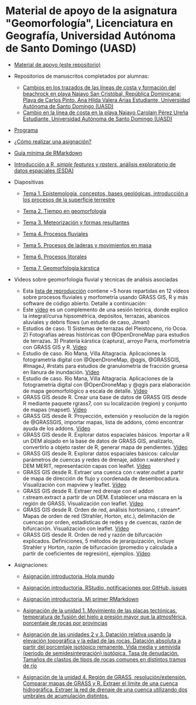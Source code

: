 # Material de apoyo de la asignatura "Geomorfología", Licenciatura en Geografía, Universidad Autónoma de Santo Domingo (UASD)

* [Material de apoyo (este repositorio)]()

* Repositorios de manuscritos completados por alumnas:

    * [Cambios en los trazados de las líneas de costa y formación del beachrock en playa Najayo San Cristóbal, República Dominicana: Playa de Carlos Pinto. Ana Hilda Valera Arias Estudiante, Universidad Autónoma de Santo Domingo (UASD)](https://github.com/geomorfologia-202001/unidad-0-asignacion-99-mi-manuscrito-anavalera29)
    * [Cambio en la línea de costa en la playa Najayo
Carolain Pérez Ureña Estudiante, Universidad Autónoma de Santo Domingo (UASD)](https://github.com/geomorfologia-202001/unidad-0-asignacion-99-mi-manuscrito-carolainperez)

* [Programa](programa-geomorfologia.md)

* [¿Cómo realizar una asignación?](ref/como-hacer-una-asignacion.md)

* [Guía mínima de RMarkdown](ref/guia-minima-de-rmarkdown.md)

* [Introducción a R, *simple features* y *rasters*, análisis exploratorio de datos espaciales (ESDA)](ref/introduccion-a-r.md)

* Diapositivas

    * [Tema 1. Epistemología, conceptos, bases geológicas, introducción a los procesos de la superficie terrestre](https://geomorfologia-master.github.io/tema-1-epistemologia-geologia-intro-procesos/)

    * [Tema 2. Tiempo en geomorfología](https://drive.google.com/file/d/1I7kNCS3oj5NpXsinVGaIZAezsZCAyRqI/view?usp=sharing)

    * [Tema 3. Meteorización y formas resultantes](https://github.com/geomorfologia-master/tema-3-meteorizacion-y-formas-resultantes/blob/gh-pages/meteorizacion_y_formas_resultantes.pdf)

    * [Tema 4. Procesos fluviales](https://drive.google.com/open?id=1e-BTzT56c6F7JWwSAXlb3UG8JWu2FxtV)

    * [Tema 5. Procesos de laderas y movimientos en masa](https://drive.google.com/open?id=1_ATalYovOxaODoroXCdZuTGUHOhrBdT-)
   
    * [Tema 6. Procesos litorales](https://drive.google.com/open?id=1r5t2fsSGDA8w4dtgkDN4eMylnvc9NXWw)
    
    * [Tema 7. Geomorfología kárstica](https://drive.google.com/open?id=1D4AF8yKdV9aunDzrSBXyC138mmN6xOIY)
    

* Videos sobre geomorfología fluvial y técnicas de análisis asociadas

    * Esta [lista de reproducción](https://www.youtube.com/watch?v=9F7BIAUNvRY&list=PLDcT2n8UzsCSt1-NnUQ8anwHhmouFr0Kv) contiene ~5 horas repartidas en 12 vídeos sobre procesos fluviales y morfometría usando GRASS GIS, R y más software de código abierto. Detalle a continuación:
    * Este [vídeo](https://www.youtube.com/watch?v=9F7BIAUNvRY&list=PLDcT2n8UzsCSt1-NnUQ8anwHhmouFr0Kv&index=1) es un complemento de una sesión teórica, donde explico la integral/curva hipsométrica, depósitos, terrazas, abanicos aluviales y debris flows (un estudio de caso, Jimaní)
    * Estudios de caso. 1) Sistemas de terrazas del Pleistoceno, río Ocoa. 2) Fotografías aéreas históricas con @OpenDroneMap para estudios de terrazas. 3) Piratería kárstica (captura), arroyo Parra, morfometría con GRASS GIS y R. [Vídeo](https://www.youtube.com/watch?v=bDYN2yP4yEY&list=PLDcT2n8UzsCSt1-NnUQ8anwHhmouFr0Kv&index=2)
    * Estudio de caso. Río Mana, Villa Altagracia. Aplicaciones la fotogrametría digital con @OpenDroneMap, @qgis, @GRASSGIS, #ImageJ, #rstats para estudios de granulometría de fracción gruesa en llanura de inundación. [Vídeo](https://www.youtube.com/watch?v=K386kpuJMvk&list=PLDcT2n8UzsCSt1-NnUQ8anwHhmouFr0Kv&index=3)
    * Estudio de caso. Río Mana, Villa Altagracia. Aplicaciones de la fotogrametría digital con @OpenDroneMap y @qgis para elaboración de mapa geomorfológico a escala de detalle. [Vídeo](https://www.youtube.com/watch?v=R1tDFkc4t0g&list=PLDcT2n8UzsCSt1-NnUQ8anwHhmouFr0Kv&index=4)
    * GRASS GIS desde R. Crear una base de datos de GRASS GIS desde R mediante paquete rgrass7, con su localización (region) y conjunto de mapas (mapset). [Vídeo](https://www.youtube.com/watch?v=cORbTaa827g&list=PLDcT2n8UzsCSt1-NnUQ8anwHhmouFr0Kv&index=5)
    * GRASS GIS desde R. Proyección, extensión y resolución de la región de @GRASSGIS, importar mapas, lista de addons, cómo encontrar ayuda de los addons. [Vídeo](https://www.youtube.com/watch?v=YkqHMeko8-Y&list=PLDcT2n8UzsCSt1-NnUQ8anwHhmouFr0Kv&index=6)
    * GRASS GIS desde R. Explorar datos espaciales básicos. Importar a R un DEM alojado en la base de datos de GRASS GIS, analizarlo, convertirlo a objeto raster de R, generar mapa de pendientes. [Vídeo](https://www.youtube.com/watch?v=w5lGrm_XKek&list=PLDcT2n8UzsCSt1-NnUQ8anwHhmouFr0Kv&index=7)
    * GRASS GIS desde R. Explorar datos espaciales básicos: calcular parámetros de cuencas y redes de drenaje, addon r.watershed y DEM MERIT, representación capas con lealfet. [Vídeo](https://www.youtube.com/watch?v=gPDf6w3NOgs&list=PLDcT2n8UzsCSt1-NnUQ8anwHhmouFr0Kv&index=8)
    * GRASS GIS desde R. Extraer una cuenca con r.water.outlet a partir de mapa de dirección de flujo y coordenada de desembocadura. Visualización con mapview y leaflet. [Vídeo](https://www.youtube.com/watch?v=acU2dj23DlM&list=PLDcT2n8UzsCSt1-NnUQ8anwHhmouFr0Kv&index=9)
    * GRASS GIS desde R. Extraer red drenaje con el addon r.stream.extract a partir de un DEM. Establecer una máscara en la región de GRASS. Visualización con leaflet. [Vídeo](https://www.youtube.com/watch?v=17MRQTJ4gUU&list=PLDcT2n8UzsCSt1-NnUQ8anwHhmouFr0Kv&index=10)
    * GRASS GIS desde R. Orden de red, análisis hortoniano, r.stream*. Mapas de orden de red (Strahler, Horton, etc.), delimitación de cuencas por orden, estadísticas de redes y de cuencas, razón de bifurcación. Visualización con leaflet. [Vídeo](https://www.youtube.com/watch?v=JO-25I2yj2I&list=PLDcT2n8UzsCSt1-NnUQ8anwHhmouFr0Kv&index=11)
    * GRASS GIS desde R. Orden de red y razón de bifurcación explicados. Definiciones, 5 métodos de jerarquización, incluye Strahler y Horton, razón de bifurcación (promedio y calculada a partir de coeficientes de regresión), ejemplos. [Vídeo](https://www.youtube.com/watch?v=vzEBBhedypE&list=PLDcT2n8UzsCSt1-NnUQ8anwHhmouFr0Kv&index=12)
    
    
* Asignaciones:

    * [Asignación introductoria. Hola mundo](https://github.com/geomorfologia-master/unidad-0-asignacion-0-hola-mundo)
    
    * [Asignación introductoria. RStudio, notificaciones por GitHub, issues](https://github.com/geomorfologia-master/unidad-0-asignacion-1-asig-conrstudio-issues)
    
    * [Asignación introductoria. Mi primer RMarkdown](https://github.com/geomorfologia-master/unidad-0-asignacion-2-mi-primer-rmd)
    
    * [Asignación de la unidad 1. Movimiento de las placas tectónicas, temperatura de fusión del hielo a presión mayor que la atmosférica, porcentaje de rocas por provincias
](https://github.com/geomorfologia-master/unidad-1-asignacion-1-movimiento-temperatura-mapageo)

    * [Asignación de las unidades 2 y 3. Datación relativa usando la elevación topográfica y la edad de las rocas. Datación absoluta a partir del porcentaje isotópico remanente. Vida media y semivida (periodo de semidesintegración) isotópica. Tasa de denudación. Tamaños de clastos de tipos de rocas comunes en distintos tramos de río](https://github.com/geomorfologia-master/unidades-2y3-asignacion-1-tiempo-meteorizacion)

    * [Asignación de la unidad 4. Región de GRASS, resolución/extensión. Comparar mapas de GRASS y R. Extraer el límite de una cuenca hidrográfica. Extraer la red de drenaje de una cuenca utilizando dos umbrales de acumulación distintos.](https://github.com/geomorfologia-master/unidad-4-asignacion-1-procesos-fluviales)
